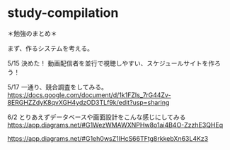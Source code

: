 # study-compilation

＊勉強のまとめ＊

まず、作るシステムを考える。

5/15
決めた！
動画配信者を並行で視聴しやすい、スケジュールサイトを作ろう！

5/17
一通り、競合調査をしてみる。
https://docs.google.com/document/d/1k1FZIs_7rG44Zv-8ERGHZZdyK8qvXGH4ydzOD3TLf9k/edit?usp=sharing

6/2
とりあえずデータベースや画面設計をこんな感じにしてみる
https://app.diagrams.net/#G1WezWMAWXNPHw8o1ai4B4O-ZzzhE3QHEq

https://app.diagrams.net/#G1eh0wsZ1IHcS66TFtg8rkkebXn63L4Kz3
